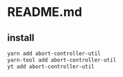# README.md

    

## install

```bash
yarn add abort-controller-util
yarn-tool add abort-controller-util
yt add abort-controller-util
```

